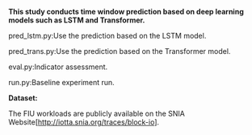 **This study conducts time window prediction based on deep learning models such as LSTM and Transformer.**

pred_lstm.py:Use the prediction based on the LSTM model.

pred_trans.py:Use the prediction based on the Transformer model.

eval.py:Indicator assessment.

run.py:Baseline experiment run.

**Dataset:**

The FIU workloads are publicly available on the SNIA Website[http://iotta.snia.org/traces/block-io].
